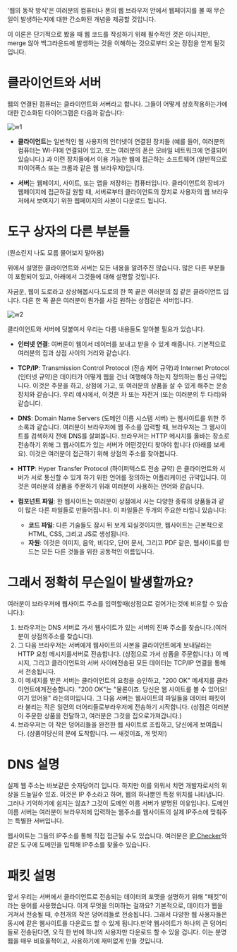 '웹의 동작 방식'은 여러분의 컴퓨터나 폰의 웹 브라우저 안에서 웹페이지를 볼 때 무슨 일이 발생하는지에 대한 간소화된 개념을 제공할 것입니다.

이 이론은 단기적으로 봤을 때 웹 코드를 작성하기 위해 필수적인 것은 아니지만, merge 않아 백그라운드에 발생하는 것을 이해하는 것으로부터 오는 장점을 얻게 될것입니다.

# 클라이언트와 서버

웹의 연결된 컴퓨터는 클라이언트와 서버라고 합니다. 그들이 어떻게 상호작용하는가에 대한 간소화된 다이어그램은 다음과 같습니다:

![w1](https://mdn.mozillademos.org/files/8973/Client-server.jpg)

- **클라이언트**는 일반적인 웹 사용자의 인터넷이 연결된 장치들 (예를 들어, 여러분의 컴퓨터는 WI-FI에 연결되어 있고, 또는 여러분의 폰은 모바일 네트워크에 연결되어 있습니다.) 과 이런 장치들에서 이용 가능한 웹에 접근하는 소프트웨어 (일반적으로 파이어폭스 또는 크롬과 같은 웹 브라우저)입니다.

- **서버**는 웹페이지, 사이트, 또는 앱을 저장하는 컴퓨터입니다. 클라이언트의 장비가 웹페이지에 접근하길 원할 때, 서버로부터 클라이언트의 장치로 사용자의 웹 브라우저에서 보여지기 위한 웹페이지의 사본이 다운로드 됩니다.

# 도구 상자의 다른 부분들

(뭔소린지 나도 모름 물어보지 말아용)

위에서 설명한 클라이언트와 서버는 모든 내용을 알려주진 않습니다. 많은 다른 부분들이 포함되어 있고, 아래에서 그것들에 대해 설명할 것입니다.

자굼운, 웹이 도로라고 상상해봅시다.도로의 한 쪽 끝은 여러분의 집 같은 클라이언트 입니다. 다른 한 쪽 끝은 여러분이 뭔가를 사길 원하는 상점같은 서버입니다.

![w2](https://mdn.mozillademos.org/files/9749/road.jpg)

클라이언트와 서버에 덧붙여서 우리는 다름 내용들도 알아볼 필요가 있습니다.

- **인터넷 연결**: 여버룬이 웹이서 데이터를 보내고 받을 수 있게 해줍니다. 기본적으로 여러분의 집과 상점 사이의 거리와 같습니다.

- **TCP/IP**: Transmission Control Protocol (전송 제어 규약)과 Internet Protocol (인터넷 규약)은 데이터가 어떻게 웹을 건너 여행해야 하는지 정의하는 통신 규약입니다. 이것은 주문을 하고, 상점에 가고, 또 여러분의 상품을 살 수 있게 해주는 운송 장치와 같습니다. 우리 예시에서, 이것은 차 또는 자전거 (또는 여러분의 두 다리)와 같습니다.

- **DNS**: Domain Name Servers (도메인 이름 시스템 서버) 는 웹사이트를 위한 주소록과 같습니다. 여러분이 브라우저에 웹 주소를 입력할 때, 브라우저는 그 웹사이트를 검색하지 전에 DNS를 살펴봅니다. 브라우저는 HTTP 메시지를 올바는 장소로 전송하기 위해 그 웹사이트가 있는 서버가 어떤것인디 찾아야 합니다 (아래를 보세요). 이것은 여러분이 접근하기 위해 상점의 주소를 찾아봅니다.

- **HTTP**: Hyper Transfer Protocol (하이퍼텍스트 전송 규약) 은 클라이언트와 서버가 서로 통신할 수 있게 하기 위한 언어를 정의하는 어플리케이션 규약입니다. 이것은 여러분의 상품을 주문하기 위래 여러분이 사용하는 언어와 같습니다.

- **컴포넌트 파일**: 한 웹사이트는 여러분이 상점에서 사는 다양한 종류의 상품들과 같이 많은 다른 파일들로 만들어집니다. 이 파일들은 두개의 주요한 타입니 있습니다:
  - **코드 파일**: 다른 기술들도 잠시 뒤 보게 되실것이지만, 웹사이트는 근본적으로 HTML, CSS, 그리고 JS로 생성됩니다.
  - **자원**: 이것은 이미지, 음악, 비디오, 단어 문서, 그리고 PDF 같은, 웹사이트를 만드는 모든 다른 것들을 위한 공동적인 이름입니다.

# 그래서 정확히 무슨일이 발생할까요?

여러분이 브라우저에 웹사이트 주소를 입력할때(상점으로 걸어가는것에 비유할 수 있습니다.):

1. 브라우저는 DNS 서버로 가서 웹사이트가 있는 서버의 진짜 주소를 찾습니다.(여러분이 상점의주소를 찾습니다).
2. 그 다음 브라우저는 서버에게 웹사이트의 사본을 클라이언트에게 보내달라는 HTTP 요청 메시지를서버로 전송합니다. (상점으로 가서 상품을 주문합니다.) 이 메시지, 그리고 클라이언트와 서버 사이에전송된 모든 데이터는 TCP/IP 연결을 통해서 전송됩니다.
3. 이 메세지를 받은 서버는 클라이언트의 요청을 승인하고, "200 OK" 메세지를 클라이언트에게전송합니다. "200 OK"는 "물론이죠. 당신은 웹 사이트를 볼 수 있어요! 여기 있어용" 라는의미입니다. 그 다음 서버는 웹사이트의 파일들을 데이터 패킷이라 불리는 작은 일련의 더어리들로부라우저에 전송하기 시작합니다. (상점은 여러분이 주문한 상품을 전달하고, 여러분은 그것을 집으로가져갑니다.)
4. 브라우저는 이 작은 덩어리들을 완전한 웹 사이트로 조립하고, 당신에게 보여줍니다. (상품이당신의 문에 도착합니다. — 새것이죠, 개 멋져!)

# DNS 설명

실제 웹 주소는 바보같은 숫자덩어리 입니다. 하지만 이를 외워서 치면 개발자로서의 위상을 드높일수 있죠.
이것은 IP 주소라고 하며, 웹의 하나뿐인 특정 위치를 나타냅니다. 그러나 기억하기에 쉽지는 않죠? 그것이 도메인 이름 서버가 발명된 이유입니다. 도메인 이름 서버는 여러분이 브라우저에 입력하는 웹주소를 웹사이트의 실제 IP주소에 맞춰주는 특별한 서버입니다.

웹사이트는 그들의 IP주소를 통해 직접 접근될 수도 있습니다. 여러분은 [IP Checker](https://ipinfo.info/html/ip_checker.php)와 같은 도구에 도메인을 입력해 IP주소를 찾울수 있습니다.

# 패킷 설명

앞서 우리는 서버에서 클라이언트로 전송되는 데이터의 포맷을 설명하기 위해 "패킷"이라는 용어를 사용했습니다. 이게 무엇을 의미하는 걸까요? 기본적으로, 데이터가 웹을 거쳐서 전송될 때, 수천개의 작은 덩어리들로 전송됩니다. 그래서 다양한 웹 사용자들은 동시에 같은 웹사이트를 다운로드 할 수 있게 됩니다.만약 웹사이트가 하나의 큰 덩어리들로 전송된다면, 오직 한 번에 하나의 사용자만 다운로드 할 수 있을 겁니다. 이는 분명 웹을 매우 비효울적이고, 사용하기에 재미없게 만들 것입니다.
